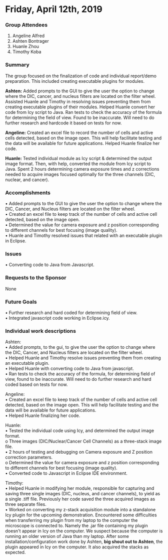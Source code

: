 # Friday, April 12th, 2019

### Group Attendees
1. Angeline Alfred
2. Ashten Bontrager
3. Huanle Zhou
4. Timothy Koba


### Summary
The group focused on the finalization of code and individual report/demo preparation. This included
creating executable plugins for modules. 

__Ashten:__ Added prompts to the GUI to give the user the option to change where the DIC, cancer, and nucleus filters
are located on the filter wheel. Assisted Huanle and Timothy in resolving issues preventing them 
from creating executable plugins of their modules. Helped Huanle convert her code from Icy script to Java.
Ran tests to check the accuracy of the formula for determining the field of view. Found to be inaccurate. Will need 
to do further research and hardcode it based on tests for now.

__Angeline:__ Created an excel file to record the number of cells and active cells detected, based on the image open. 
This will help facilitate testing and the data will be available for future applications. Helped Huanle finalize her code.

__Huanle:__ Tested individual module as Icy script & determined the output image format. Then, with help, converted the module
from Icy script to Java. Spent 2 hours determining camera exposure times and z corrections needed to acquire images
focused optimally for the three channels (DIC, nuclear, and cancer).

### Accomplishments
•	Added prompts to the GUI to give the user the option to change where the DIC, Cancer, and Nucleus filters are located on the
  filter wheel.\
•	Created an excel file to keep track of the number of cells and active cell detected, based on the image open.\
•	Determined the value for camera exposure and z position corresponding to different channels for best focusing (image quality).\
•	Huanle and Timothy resolved issues that related with an executable plugin in Eclipse. 

### Issues
•	Converting code to Java from Javascript. 

### Requests to the Sponsor
None

### Future Goals
•	Further research and hard coded for determining field of view. \
•	Integrated javascript code working in Eclipse.icy. 

### Individual work descriptions 
Ashten:\
•	Added prompts, to the gui, to give the user the option to change where the DIC, Cancer, and Nucleus filters
are located on the filter wheel.\
•	Helped Huanle and Timothy resolve issues preventing them from creating an executable plugin. \
•	Helped Huanle with converting code to Java from javascript. \
•	Ran tests to check the accuracy of the formula, for determining field of view, found to be inaccurate. Will need 
to do further research and hard coded based on tests for now.

Angeline: \
•	Created an excel file to keep track of the number of cells and active cell detected, based on the image open. 
This will help facilitate testing and the data will be available for future applications.\
•	Helped Huanle finalizing her code. 

Huanle: \
•	Tested the individual code using Icy, and determined the output image format.\
    o	Three images (DIC/Nuclear/Cancer Cell Channels) as a three-stack image file. \
•	2 hours of testing and debugging on Camera exposure and Z position correction parameters.  
    o	Determined the value for camera exposure and z position corresponding to different channels for best focusing (image quality). \
•	Converted code to Javascript in Eclipse IDE environment.

Timothy: \
•	Helped Huanle in modifying her module, responsible for capturing and saving three single images (DIC, nucleus, and cancer channels),
to yield as a single .tiff file. Previously her code saved the three acquired images as three separate files.\
•	Worked on converting my z-stack acquisition module into a standalone Icy plugin for the upcoming demonstration. 
Encountered some difficulties when transferring my plugin from my laptop to the computer the microscope is connected to. 
Namely the .jar file containing my plugin doesn't appear in Icy on the computer. We suspect because the computer is running 
an older version of Java than my laptop. After some installation/configuration work done by Ashten, __big shout out to Ashten__, 
the plugin appeared in Icy on the computer. It also acquired the stacks as expected.

